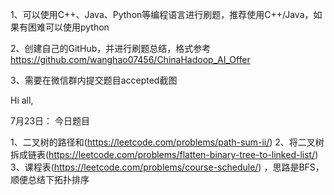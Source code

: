 1、可以使用C++、Java、Python等编程语言进行刷题，推荐使用C++/Java，如果有困难可以使用python

2、创建自己的GitHub，并进行刷题总结，格式参考
https://github.com/wanghao07456/ChinaHadoop_AI_Offer

3、需要在微信群内提交题目accepted截图

Hi all,

7月23日：
今日题目

1、二叉树的路径和(https://leetcode.com/problems/path-sum-ii/)
2、将二叉树拆成链表(https://leetcode.com/problems/flatten-binary-tree-to-linked-list/)
3、课程表(https://leetcode.com/problems/course-schedule/) ，思路是BFS，顺便总结下拓扑排序

